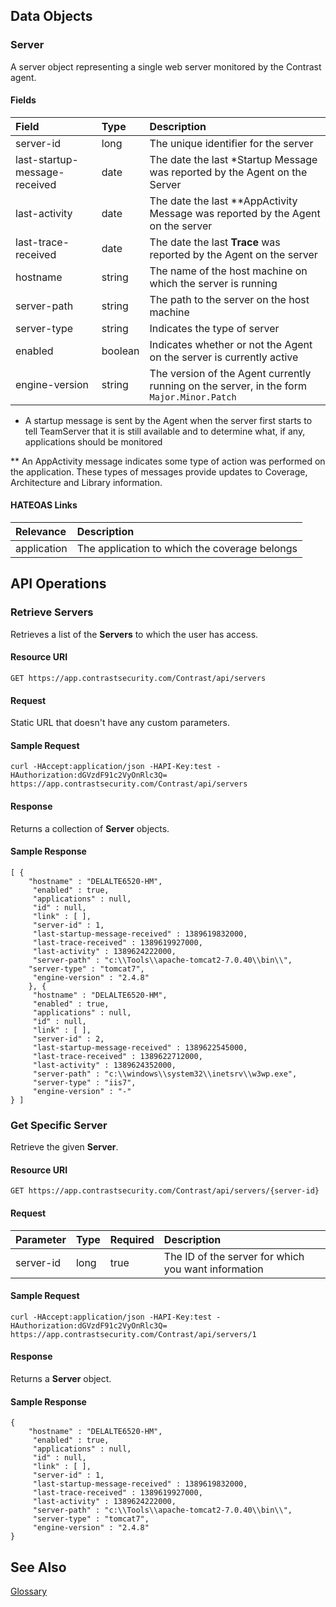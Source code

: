<!--
title: "Servers API Resources"
description: "Resource Guide to Servers"
tags: "API servers v2"
-->


## Data Objects

### Server

A server object representing a single web server monitored by the Contrast agent.

#### Fields

Field | Type | Description
:------|:------|:------------
server-id  | long   | The unique identifier for the server
last-startup-message-received  | date  |  The date the last *Startup Message was reported by the Agent on the Server
last-activity  | date  |  The date the last **AppActivity Message was reported by the Agent on the server
last-trace-received | date   | The date the last **Trace** was reported by the Agent on the server
hostname  |  string | The name of the host machine on which the server is running
server-path | string  | The path to the server on the host machine
server-type | string  | Indicates the type of server
enabled | boolean | Indicates whether or not the Agent on the server is currently active
engine-version | string | The version of the Agent currently running on the server, in the form ```Major.Minor.Patch```

* A startup message is sent by the Agent when the server first starts to tell TeamServer that it is still available and to determine what, if any, applications should be monitored

** An AppActivity message indicates some type of action was performed on the application. These types of messages provide updates to Coverage, Architecture and Library information.

#### HATEOAS Links

Relevance | Description
:----------|:------------
application | The application to which the coverage belongs


## API Operations

### Retrieve Servers

Retrieves a list of the **Servers** to which the user has access.

#### Resource URI

```
GET https://app.contrastsecurity.com/Contrast/api/servers
```

#### Request

Static URL that doesn't have any custom parameters.

#### Sample Request

```
curl -HAccept:application/json -HAPI-Key:test -HAuthorization:dGVzdF91c2VyOnRlc3Q= https://app.contrastsecurity.com/Contrast/api/servers
```

#### Response

Returns a collection of **Server** objects.

#### Sample Response

```
[ {
    "hostname" : "DELALTE6520-HM",
     "enabled" : true,
     "applications" : null,
     "id" : null,
     "link" : [ ],
     "server-id" : 1,
     "last-startup-message-received" : 1389619832000,
     "last-trace-received" : 1389619927000,
     "last-activity" : 1389624222000,
     "server-path" : "c:\\Tools\\apache-tomcat2-7.0.40\\bin\\",
    "server-type" : "tomcat7",
     "engine-version" : "2.4.8"
    }, {
     "hostname" : "DELALTE6520-HM",
     "enabled" : true,
     "applications" : null,
     "id" : null,
     "link" : [ ],
     "server-id" : 2,
     "last-startup-message-received" : 1389622545000,
     "last-trace-received" : 1389622712000,
     "last-activity" : 1389624352000,
     "server-path" : "c:\\windows\\system32\\inetsrv\\w3wp.exe",
     "server-type" : "iis7",
     "engine-version" : "-"
} ]
```

### Get Specific Server

Retrieve the given **Server**.

#### Resource URI

```
GET https://app.contrastsecurity.com/Contrast/api/servers/{server-id}
```

#### Request

Parameter | Type | Required | Description
:----------|:------|:----------|:------------
server-id  | long  |  true  |  The ID of the server for which you want information 

#### Sample Request

```
curl -HAccept:application/json -HAPI-Key:test -HAuthorization:dGVzdF91c2VyOnRlc3Q= https://app.contrastsecurity.com/Contrast/api/servers/1
```

#### Response

Returns a **Server** object.

#### Sample Response

```
{
    "hostname" : "DELALTE6520-HM",
     "enabled" : true,
     "applications" : null,
     "id" : null,
     "link" : [ ],
     "server-id" : 1,
     "last-startup-message-received" : 1389619832000,
     "last-trace-received" : 1389619927000,
     "last-activity" : 1389624222000,
     "server-path" : "c:\\Tools\\apache-tomcat2-7.0.40\\bin\\",
     "server-type" : "tomcat7",
     "engine-version" : "2.4.8"
}
```


## See Also

[Glossary](user_tsfaq.html#glossary)
